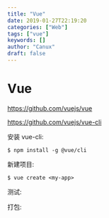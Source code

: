 ```yaml
---
title: "Vue"
date: 2019-01-27T22:19:20
categories: ["Web"]
tags: ["vue"]
keywords: []
author: "Canux"
draft: false
---
```


# Vue

<https://github.com/vuejs/vue>

<https://github.com/vuejs/vue-cli>

安装 vue-cli:

    $ npm install -g @vue/cli

新建项目:

    $ vue create <my-app>

测试:

打包:
